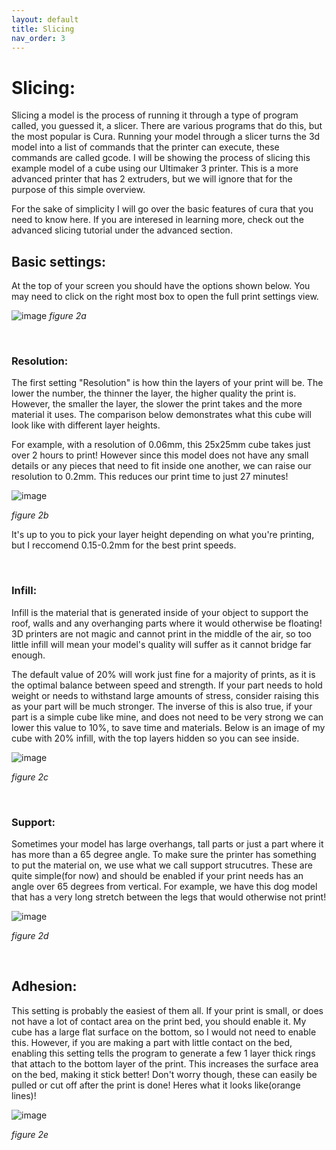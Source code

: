 ```yaml
---
layout: default
title: Slicing
nav_order: 3
---
```


# Slicing:
Slicing a model is the process of running it through a type of program called, you guessed it, a slicer. There are various programs that do this, but the most popular is Cura. Running your model through a slicer turns the 3d model into a list of commands that the printer can execute, these commands are called gcode. I will be showing the process of slicing this example model of a cube using our Ultimaker 3 printer. This is a more advanced printer that has 2 extruders, but we will ignore that for the purpose of this simple overview.

For the sake of simplicity I will go over the basic features of cura that you need to know here. If you are interesed in learning more, check out the advanced slicing tutorial under the advanced section.

## Basic settings:
At the top of your screen you should have the options shown below. You may need to click on the right most box to open the full print settings view.

![image](https://user-images.githubusercontent.com/61284764/224892159-9a7c81ad-d86e-45f7-be5b-31a58c483047.png)
*figure 2a*

<br>

### Resolution:
The first setting "Resolution" is how thin the layers of your print will be. The lower the number, the thinner the layer, the higher quality the print is. However, the smaller the layer, the slower the print takes and the more material it uses. The comparison below demonstrates what this cube will look like with different layer heights.

For example, with a resolution of 0.06mm, this 25x25mm cube takes just over 2 hours to print! However since this model does not have any small details or any pieces that need to fit inside one another, we can raise our resolution to 0.2mm. This reduces our print time to just 27 minutes!

![image](https://user-images.githubusercontent.com/61284764/224893119-ba09d1f9-83bc-4e55-8c93-7a890566806f.png)

*figure 2b*

It's up to you to pick your layer height depending on what you're printing, but I reccomend 0.15-0.2mm for the best print speeds.

<br>

### Infill:

Infill is the material that is generated inside of your object to support the roof, walls and any overhanging parts where it would otherwise be floating! 3D printers are not magic and cannot print in the middle of the air, so too little infill will mean your model's quality will suffer as it cannot bridge far enough.

The default value of 20% will work just fine for a majority of prints, as it is the optimal balance between speed and strength. If your part needs to hold weight or needs to withstand large amounts of stress, consider raising this as your part will be much stronger. The inverse of this is also true, if your part is a simple cube like mine, and does not need to be very strong we can lower this value to 10%, to save time and materials. Below is an image of my cube with 20% infill, with the top layers hidden so you can see inside.

![image](https://user-images.githubusercontent.com/61284764/224894227-ffca10e0-a4c0-44ac-a328-43b3d98d2326.png)

*figure 2c*

<br>

### Support:

Sometimes your model has large overhangs, tall parts or just a part where it has more than a 65 degree angle. To make sure the printer has something to put the material on, we use what we call support strucutres. These are quite simple(for now) and should be enabled if your print needs has an angle over 65 degrees from vertical. For example, we have this dog model that has a very long stretch between the legs that would otherwise not print!

![image](https://user-images.githubusercontent.com/61284764/224895544-bfe05dac-7f15-4f24-b959-61df0f553efd.png)

*figure 2d*

<br>

## Adhesion: 

This setting is probably the easiest of them all. If your print is small, or does not have a lot of contact area on the print bed, you should enable it. My cube has a large flat surface on the bottom, so I would not need to enable this. However, if you are making a part with little contact on the bed, enabling this setting tells the program to generate a few 1 layer thick rings that attach to the bottom layer of the print. This increases the surface area on the bed, making it stick better! Don't worry though, these can easily be pulled or cut off after the print is done! Heres what it looks like(orange lines)!

![image](https://user-images.githubusercontent.com/61284764/224896293-b79770fa-543d-43ca-ba27-bfc3554b11f6.png)

*figure 2e*  

<br>
